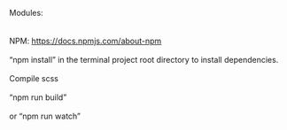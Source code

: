 Modules:
<br>
<br>
<br>
NPM: https://docs.npmjs.com/about-npm 
<br>
<br>
“npm install” in the terminal project root directory to install dependencies.
<br>
<br>
Compile scss
<br>
<br>
“npm run build”
<br>
<br>
or “npm run watch”
